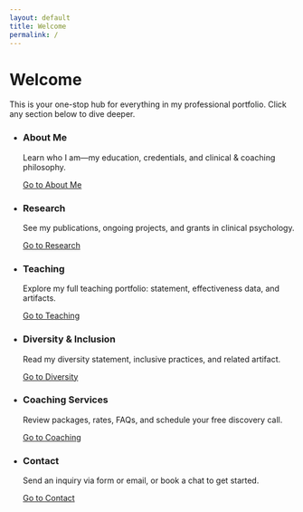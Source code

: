 ```yaml
---
layout: default
title: Welcome
permalink: /
---
```


# Welcome

This is your one-stop hub for everything in my professional portfolio. Click any section below to dive deeper.

<ul class="card-grid" role="list">
  <li class="card" role="region" aria-labelledby="card-about">
    <h3 id="card-about">About Me</h3>
    <p>Learn who I am—my education, credentials, and clinical & coaching philosophy.</p>
    <a href="/about/" class="button">Go to About Me</a>
  </li>

  <li class="card" role="region" aria-labelledby="card-research">
    <h3 id="card-research">Research</h3>
    <p>See my publications, ongoing projects, and grants in clinical psychology.</p>
    <a href="/research/" class="button">Go to Research</a>
  </li>

  <li class="card" role="region" aria-labelledby="card-teaching">
    <h3 id="card-teaching">Teaching</h3>
    <p>Explore my full teaching portfolio: statement, effectiveness data, and artifacts.</p>
    <a href="/teaching-portfolio/" class="button">Go to Teaching</a>
  </li>

  <li class="card" role="region" aria-labelledby="card-diversity">
    <h3 id="card-diversity">Diversity &amp; Inclusion</h3>
    <p>Read my diversity statement, inclusive practices, and related artifact.</p>
    <a href="/diversity/" class="button">Go to Diversity</a>
  </li>

  <li class="card" role="region" aria-labelledby="card-coaching">
    <h3 id="card-coaching">Coaching Services</h3>
    <p>Review packages, rates, FAQs, and schedule your free discovery call.</p>
    <a href="/rates-and-packages/" class="button">Go to Coaching</a>
  </li>

  <li class="card" role="region" aria-labelledby="card-contact">
    <h3 id="card-contact">Contact</h3>
    <p>Send an inquiry via form or email, or book a chat to get started.</p>
    <a href="/contact/" class="button">Go to Contact</a>
  </li>
</ul>
